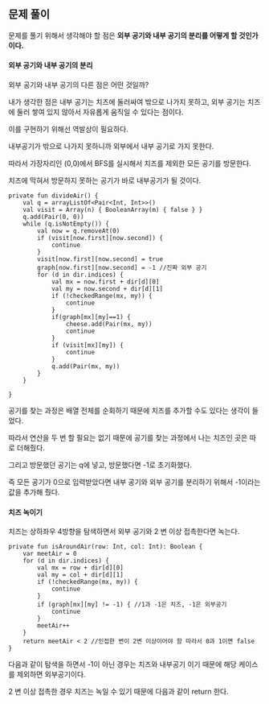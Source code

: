 ## 문제 풀이

문제를 풀기 위해서 생각해야 할 점은 **외부 공기와 내부 공기의 분리를 어떻게 할 것인가 이다.**

#### 외부 공기와 내부 공기의 분리

외부 공기와 내부 공기의 다른 점은 어떤 것일까?

내가 생각한 점은 내부 공기는 치즈에 둘러싸여 밖으로 나가지 못하고, 외부 공기는 치즈에 둘러 쌓여 있지 않아서 자유롭게 움직일 수 있다는 점이다.

이를 구현하기 위해선 역발상이 필요하다.

내부공기가 밖으로 나가지 못하니까 외부에서 내부 공기로 가지 못한다.

따라서 가장자리인 (0,0)에서 BFS를 실시해서 치즈를 제외한 모든 공기를 방문한다.

치즈에 막혀서 방문하지 못하는 공기가 바로 내부공기가 될 것이다.

```
private fun divideAir() {
    val q = arrayListOf<Pair<Int, Int>>()
    val visit = Array(n) { BooleanArray(m) { false } }
    q.add(Pair(0, 0))
    while (q.isNotEmpty()) {
        val now = q.removeAt(0)
        if (visit[now.first][now.second]) {
            continue
        }
        visit[now.first][now.second] = true
        graph[now.first][now.second] = -1 //진짜 외부 공기
        for (d in dir.indices) {
            val mx = now.first + dir[d][0]
            val my = now.second + dir[d][1]
            if (!checkedRange(mx, my)) {
                continue
            }
            if(graph[mx][my]==1) {
                cheese.add(Pair(mx, my))
                continue
            }
            if (visit[mx][my]) {
                continue
            }
            q.add(Pair(mx, my))
        }
    }

}
```

공기를 찾는 과정은 배열 전체를 순회하기 때문에 치즈를 추가할 수도 있다는 생각이 들었다.

따라서 연산을 두 번 할 필요는 없기 때문에 공기를 찾는 과정에서 나는 치즈인 곳은 따로 더해줬다.

그리고 방문했던 공기는 q에 넣고, 방문했다면 -1로 초기화했다.

즉 모든 공기가 0으로 입력받았다면 내부 공기와 외부 공기를 분리하기 위해서 -1이라는 값을 추가해 줬다.

#### 치즈 녹이기

치즈는 상하좌우 4방향을 탐색하면서 외부 공기와 2 변 이상 접촉한다면 녹는다.

```
private fun isAroundAir(row: Int, col: Int): Boolean {
    var meetAir = 0
    for (d in dir.indices) {
        val mx = row + dir[d][0]
        val my = col + dir[d][1]
        if (!checkedRange(mx, my)) {
            continue
        }
        if (graph[mx][my] != -1) { //1과 -1은 치즈, -1은 외부공기
            continue
        }
        meetAir++
    }
    return meetAir < 2 //인접한 변이 2변 이상이어야 함 따라서 0과 1이면 false
}
```

다음과 같이 탐색을 하면서 -1이 아닌 경우는 치즈와 내부공기 이기 때문에 해당 케이스를 제외하면 외부공기이다.

2 변 이상 접촉한 경우 치즈는 녹일 수 있기 때문에 다음과 같이 return 한다.